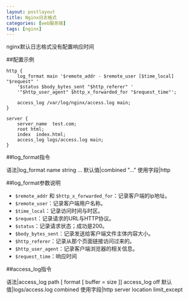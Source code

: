```yaml
---
layout: postlayout
title: Nginx日志格式
categories: [web服务端]
tags: [nginx]
---
```


nginx默认日志格式没有配置响应时间

##配置示例

~~~
http {
	log_format main '$remote_addr - $remote_user [$time_local] "$request" '
	'$status $body_bytes_sent "$http_referer" '
	'"$http_user_agent" $http_x_forwarded_for "$request_time"';
	
	access_log /var/log/nginx/access.log main;
}

server {
	server_name  test.com;
	root html;
	index  index.html;
	access_log logs/access.log main;
}
~~~

##log_format指令

语法|log_format name string ...
默认值|combined "..."
使用字段|http

##log_format参数说明
- `$remote_addr` 和 `$http_x_forwarded_for`：记录客户端的ip地址。
- `$remote_user`：记录客户端用户名称。
- `$time_local`：记录访问时间与时区。
- `$request`：记录请求的URL与HTTP协议。
- `$status`：记录请求状态；成功是200。
- `$body_bytes_sent`：记录发送给客户端文件主体内容大小。
- `$http_referer`：记录从那个页面链接访问过来的。
- `$http_user_agent`：记录客户端浏览器的相关信息。
- `$request_time`：响应时间

##access_log指令

语法|access_log path \[ format \[ buffer = size \]\] access_log off
默认值|logs/access.log combined
使用字段|http server location limit_except
